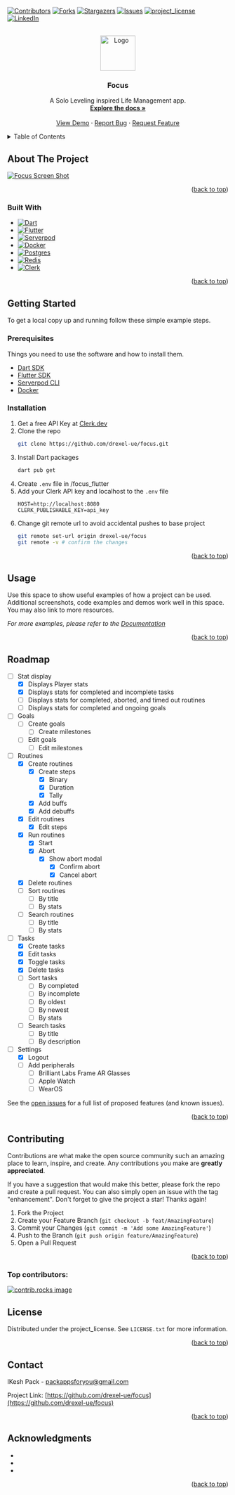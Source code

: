 <!-- Improved compatibility of back to top link: See: https://github.com/othneildrew/Best-README-Template/pull/73 -->
<a id="readme-top"></a>
<!--
*** Thanks for checking out the Best-README-Template. If you have a suggestion
*** that would make this better, please fork the repo and create a pull request
*** or simply open an issue with the tag "enhancement".
*** Don't forget to give the project a star!
*** Thanks again! Now go create something AMAZING! :D
-->



<!-- PROJECT SHIELDS -->
<!--
*** I'm using markdown "reference style" links for readability.
*** Reference links are enclosed in brackets [ ] instead of parentheses ( ).
*** See the bottom of this document for the declaration of the reference variables
*** for contributors-url, forks-url, etc. This is an optional, concise syntax you may use.
*** https://www.markdownguide.org/basic-syntax/#reference-style-links
-->
[![Contributors][contributors-shield]][contributors-url]
[![Forks][forks-shield]][forks-url]
[![Stargazers][stars-shield]][stars-url]
[![Issues][issues-shield]][issues-url]
[![project_license][license-shield]][license-url]
[![LinkedIn][linkedin-shield]][linkedin-url]



<!-- PROJECT LOGO -->
<br />
<div align="center">
  <a href="https://github.com/drexel-ue/focus">
    <img src="focus_flutter/assets/icon/icon.png" alt="Logo" width="80" height="80">
  </a>

<h3 align="center">Focus</h3>

  <p align="center">
    A Solo Leveling inspired Life Management app.
    <br />
    <a href="https://github.com/drexel-ue/focus"><strong>Explore the docs »</strong></a>
    <br />
    <br />
    <a href="https://github.com/drexel-ue/focus">View Demo</a>
    &middot;
    <a href="https://github.com/drexel-ue/focus/issues/new?labels=bug&template=bug-report---.md">Report Bug</a>
    &middot;
    <a href="https://github.com/drexel-ue/focus/issues/new?labels=enhancement&template=feature-request---.md">Request Feature</a>
  </p>
</div>



<!-- TABLE OF CONTENTS -->
<details>
  <summary>Table of Contents</summary>
  <ol>
    <li>
      <a href="#about-the-project">About The Project</a>
      <ul>
        <li><a href="#built-with">Built With</a></li>
      </ul>
    </li>
    <li>
      <a href="#getting-started">Getting Started</a>
      <ul>
        <li><a href="#prerequisites">Prerequisites</a></li>
        <li><a href="#installation">Installation</a></li>
      </ul>
    </li>
    <li><a href="#usage">Usage</a></li>
    <li><a href="#roadmap">Roadmap</a></li>
    <li><a href="#contributing">Contributing</a></li>
    <li><a href="#license">License</a></li>
    <li><a href="#contact">Contact</a></li>
    <li><a href="#acknowledgments">Acknowledgments</a></li>
  </ol>
</details>



<!-- ABOUT THE PROJECT -->
## About The Project

[![Focus Screen Shot][product-screenshot]](https://example.com)

<!-- Here's a blank template to get started. To avoid retyping too much info, do a search and replace with your text editor for the following: `drexel-ue`, `focus`, `twitter_handle`, `linkedin_username`, `email_client`, `email`, `project_title`, `project_description`, `project_license` -->

<p align="right">(<a href="#readme-top">back to top</a>)</p>



### Built With

* [![Dart][Dart.dev]][Dart-url]
* [![Flutter][Flutter.dev]][Flutter-url]
* [![Serverpod][Serverpod.dev]][Serverpod-url]
* [![Docker][Docker.com]][Docker-url]
* [![Postgres][Postgres.com]][Postgres-url]
* [![Redis][Redis.com]][Redis-url]
* [![Clerk][Clerk.dev]][Clerk-url]

<p align="right">(<a href="#readme-top">back to top</a>)</p>



<!-- GETTING STARTED -->
## Getting Started

To get a local copy up and running follow these simple example steps.

### Prerequisites

Things you need to use the software and how to install them.
* [Dart SDK][Dart-install-url]
* [Flutter SDK][Flutter-install-url]
* [Serverpod CLI][Serverpod-url]
* [Docker][Docker-url]

### Installation

1. Get a free API Key at [Clerk.dev][Clerk-url]
2. Clone the repo
   ```sh
   git clone https://github.com/drexel-ue/focus.git
   ```
3. Install Dart packages
   ```sh
   dart pub get
   ```
4. Create `.env` file in /focus_flutter
5. Add your Clerk API key and localhost to the `.env` file
   ```
   HOST=http://localhost:8080
   CLERK_PUBLISHABLE_KEY=api_key
   ```
5. Change git remote url to avoid accidental pushes to base project
   ```sh
   git remote set-url origin drexel-ue/focus
   git remote -v # confirm the changes
   ```

<p align="right">(<a href="#readme-top">back to top</a>)</p>



<!-- USAGE EXAMPLES -->
## Usage

Use this space to show useful examples of how a project can be used. Additional screenshots, code examples and demos work well in this space. You may also link to more resources.

_For more examples, please refer to the [Documentation](https://example.com)_

<p align="right">(<a href="#readme-top">back to top</a>)</p>



<!-- ROADMAP -->
## Roadmap

- [ ] Stat display
  - [x] Displays Player stats
  - [x] Displays stats for completed and incomplete tasks
  - [ ] Displays stats for completed, aborted, and timed out routines
  - [ ] Displays stats for completed and ongoing goals
- [ ] Goals
  - [ ] Create goals
    - [ ] Create milestones
  - [ ] Edit goals
    - [ ] Edit milestones
- [ ] Routines
  - [x] Create routines
    - [x] Create steps
      - [x] Binary
      - [x] Duration
      - [x] Tally
    - [x] Add buffs
    - [x] Add debuffs
  - [x] Edit routines
    - [x] Edit steps
  - [x] Run routines
    - [x] Start
    - [x] Abort
      - [x] Show abort modal
        - [x] Confirm abort
        - [x] Cancel abort
  - [x] Delete routines
  - [ ] Sort routines
    - [ ] By title
    - [ ] By stats
  - [ ] Search routines
    - [ ] By title
    - [ ] By stats
- [ ] Tasks
  - [x] Create tasks
  - [x] Edit tasks
  - [x] Toggle tasks
  - [x] Delete tasks
  - [ ] Sort tasks
      - [ ] By completed
      - [ ] By incomplete
      - [ ] By oldest
      - [ ] By newest
      - [ ] By stats
  - [ ] Search tasks
    - [ ] By title
    - [ ] By description
- [ ] Settings
  - [x] Logout
  - [ ] Add peripherals
    - [ ] Brilliant Labs Frame AR Glasses
    - [ ] Apple Watch
    - [ ] WearOS

See the [open issues](https://github.com/drexel-ue/focus/issues) for a full list of proposed features (and known issues).

<p align="right">(<a href="#readme-top">back to top</a>)</p>



<!-- CONTRIBUTING -->
## Contributing

Contributions are what make the open source community such an amazing place to learn, inspire, and create. Any contributions you make are **greatly appreciated**.

If you have a suggestion that would make this better, please fork the repo and create a pull request. You can also simply open an issue with the tag "enhancement".
Don't forget to give the project a star! Thanks again!

1. Fork the Project
2. Create your Feature Branch (`git checkout -b feat/AmazingFeature`)
3. Commit your Changes (`git commit -m 'Add some AmazingFeature'`)
4. Push to the Branch (`git push origin feature/AmazingFeature`)
5. Open a Pull Request

<p align="right">(<a href="#readme-top">back to top</a>)</p>

### Top contributors:

<a href="https://github.com/drexel-ue/focus/graphs/contributors">
  <img src="https://contrib.rocks/image?repo=drexel-ue/focus" alt="contrib.rocks image" />
</a>



<!-- LICENSE -->
## License

Distributed under the project_license. See `LICENSE.txt` for more information.

<p align="right">(<a href="#readme-top">back to top</a>)</p>



<!-- CONTACT -->
## Contact

IKesh Pack - packappsforyou@gmail.com

Project Link: [https://github.com/drexel-ue/focus](https://github.com/drexel-ue/focus)

<p align="right">(<a href="#readme-top">back to top</a>)</p>



<!-- ACKNOWLEDGMENTS -->
## Acknowledgments

* []()
* []()
* []()

<p align="right">(<a href="#readme-top">back to top</a>)</p>



<!-- MARKDOWN LINKS & IMAGES -->
<!-- https://www.markdownguide.org/basic-syntax/#reference-style-links -->
[contributors-shield]: https://img.shields.io/github/contributors/drexel-ue/focus.svg?style=for-the-badge
[contributors-url]: https://github.com/drexel-ue/focus/graphs/contributors
[Clerk.dev]: https://img.shields.io/badge/clerk-363737?style=for-the-badge&logo=clerk&logoColor=white
[Clerk-url]: https://clerk.dev/
[Clerk-install-url]: https://clerk.dev/docs/getting-started/installation
[Dart.dev]: https://img.shields.io/badge/dart-0175C2?style=for-the-badge&logo=dart&logoColor=white
[Dart-url]: https://dart.dev/
[Dart-install-url]: https://dart.dev/get-dart
[Docker.com]: https://img.shields.io/badge/docker-2496ED?style=for-the-badge&logo=docker&logoColor=white
[Docker-url]: https://www.docker.com/
[forks-shield]: https://img.shields.io/github/forks/drexel-ue/focus.svg?style=for-the-badge
[Flutter.dev]: https://img.shields.io/badge/flutter-02569B?style=for-the-badge&logo=flutter&logoColor=white
[Flutter-url]: https://flutter.dev/
[Flutter-install-url]: https://docs.flutter.dev/get-started/install
[Serverpod.dev]: https://img.shields.io/badge/serverpod-F26135?style=for-the-badge&logo=serverpod&logoColor=white
[Serverpod-url]: https://serverpod.dev/
[Serverpod-install-url]: https://docs.serverpod.dev/
[Postgres.com]: https://img.shields.io/badge/postgres-316192?style=for-the-badge&logo=postgresql&logoColor=white
[Postgres-url]: https://www.postgresql.org/
[Redis.com]: https://img.shields.io/badge/redis-DC382D?style=for-the-badge&logo=redis&logoColor=white
[Redis-url]: https://redis.io/
[forks-url]: https://github.com/drexel-ue/focus/network/members
[stars-shield]: https://img.shields.io/github/stars/drexel-ue/focus.svg?style=for-the-badge
[stars-url]: https://github.com/drexel-ue/focus/stargazers
[issues-shield]: https://img.shields.io/github/issues/drexel-ue/focus.svg?style=for-the-badge
[issues-url]: https://github.com/drexel-ue/focus/issues
[license-shield]: https://img.shields.io/github/license/drexel-ue/focus.svg?style=for-the-badge
[license-url]: https://github.com/drexel-ue/focus/blob/master/LICENSE.txt
[linkedin-shield]: https://img.shields.io/badge/-LinkedIn-black.svg?style=for-the-badge&logo=linkedin&colorB=555
[linkedin-url]: https://www.linkedin.com/in/ikesh-pack-96262b192/
[product-screenshot]: images/product-screenshot.png
[Next.js]: https://img.shields.io/badge/next.js-000000?style=for-the-badge&logo=nextdotjs&logoColor=white
[Next-url]: https://nextjs.org/
[React.js]: https://img.shields.io/badge/React-20232A?style=for-the-badge&logo=react&logoColor=61DAFB
[React-url]: https://reactjs.org/
[Vue.js]: https://img.shields.io/badge/Vue.js-35495E?style=for-the-badge&logo=vuedotjs&logoColor=4FC08D
[Vue-url]: https://vuejs.org/
[Angular.io]: https://img.shields.io/badge/Angular-DD0031?style=for-the-badge&logo=angular&logoColor=white
[Angular-url]: https://angular.io/
[Svelte.dev]: https://img.shields.io/badge/Svelte-4A4A55?style=for-the-badge&logo=svelte&logoColor=FF3E00
[Svelte-url]: https://svelte.dev/
[Laravel.com]: https://img.shields.io/badge/Laravel-FF2D20?style=for-the-badge&logo=laravel&logoColor=white
[Laravel-url]: https://laravel.com
[Bootstrap.com]: https://img.shields.io/badge/Bootstrap-563D7C?style=for-the-badge&logo=bootstrap&logoColor=white
[Bootstrap-url]: https://getbootstrap.com
[JQuery.com]: https://img.shields.io/badge/jQuery-0769AD?style=for-the-badge&logo=jquery&logoColor=white
[JQuery-url]: https://jquery.com
